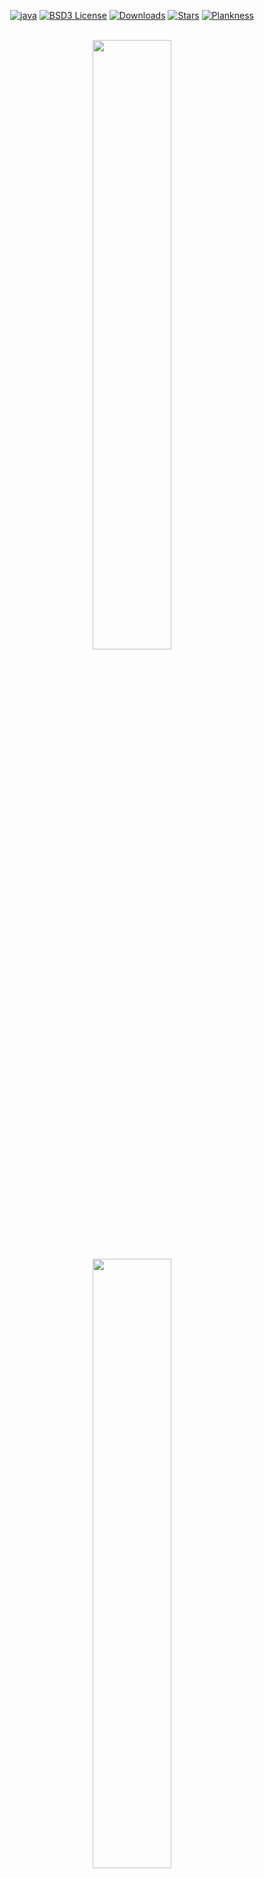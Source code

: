 <div align="center">

[![java][java-shield]][java-url]
[![BSD3 License][license-shield]][license-url]
[![Downloads][downloads-shield]][downloads-url]
[![Stars][stars-shield]][stars-url]
[![Plankness][plankness-shield]][plankness-url]
</div>

<div align="center">
<br/>
<img width="50%" src="./gfx/Logo_Gionnino9000_Light.png#gh-dark-mode-only"/>
<img width="50%" src="./gfx/Logo_Gionnino9000_Dark.png#gh-light-mode-only"/>
<br/><br/>

Our repository for the *Tablut Challenge 2022*, organized for the course
<a href="https://www.unibo.it/it/didattica/insegnamenti/insegnamento/2021/468002">Fundamentals of Artificial Intelligence M</a>.
For more information about the game rules, the competition rules and about the strategy adopted by our team, click 
<a href="./About.en.md">here</a>.
<br/><br/>
<a href="https://www.youtube.com/watch?v=G2NjmWRps28">Listen to this banger</a>

</div>

### Running the Player
<img width="30%" align="right" src="./gfx/Games/BlackTavoletta_VS_WhiteTavoletta/BlackTavoletta_VS_WhiteTavoletta_x40.gif"/>

1. Download the [latest release](https://github.com/Gionnino9000/Gionnino9000/releases/latest) of our player Tavoletta
2. Launch the Server
3. Launch the Player with the following parameters: `<WHITE|BLACK>` `<timeout>` `<ip_address>` 
  (ex. `java -jar ./Tavoletta.jar WHITE 60 localhost`)
4. Launch a second player, for example a random or human client, or another player
5. Have fun!

### Name Explanation
- Tablut = similar to _tavolo_ (_plank_ in Italian)
- Tavoletta = Jonny's imaginary friend in _Ed, Edd & Eddy_
- Jonny = Jonnino (Italian version of Jonny)
- Jonnino -> Gionnino (absolutely not because we misspelled the name when we signed up to this competition)
- 9000 = nerd reference to _2001 Space Odyssey_, HAL9000

_End of Name Explanation_

So basically, I mean, we were like picking the name (woo, I mean, you cannot understand), when all of a sudden I remembered that chad Danny Antonucci had made like a [masterpiece](https://en.wikipedia.org/wiki/Ed,_Edd_n_Eddy). So I absolutely had to sus out a name bro, I had to show some drip, no cap my G, only flames 🥶 and then I dropped this giant name piece bro, cool. Because, basically dude, we are team Gionnino9000, and our player is Plank you know. Got it? Because he plays Tablut bro, too cool, sigma grindset, based factual.

### Team Members
- [Federico Andrucci](https://github.com/Federicoand98)
- [Karina Chichifoi](https://github.com/TryKatChup/TryKatChup)
- [Alex Gianelli](https://github.com/Noesh)
- [Michele Righi](https://github.com/mikyll)

<img width="50%" src="./gfx/Ed/Ed_running.gif"/>

### Best Teams of Previous Years
[History & Hall of Fame](./History.md).

### Setup
Refer to [this document](./Setup.en.md).

### License
Distributed under BSD 3-Clause License. See [`LICENSE`](./LICENSE) for further information.
   
### References
- [Challenge site](http://ai.unibo.it/games/boardgamecompetition/tablut)
- [An Upper Bound on the Complexity of Tablut](http://ai.unibo.it/sites/ai.unibo.it/files/Complexity_of_Tablut_2.pdf)
- [Tablut Tactics](https://github.com/mikyll/TablutTactics)

### Huge Memes
<img width="50%" src="./gfx/GionninoTavoletta/WidePlank.gif"/>
<img width="50%" src="./gfx/GionninoTavoletta/GionninoSus.png"/>
<img width="50%" src="./gfx/GionninoTavoletta/TavolettaPiediGrandi.png"/>
<img width="50%" src="./gfx/GionninoTavoletta/TavolettaPH.png"/>
<img width="50%" src="./gfx/Ed/Ed_eating_matress.gif"/>
<img width="50%" src="./gfx/Ed/Ed_SUS_smile.jpg"/>
<img width="50%" src="./gfx/Ed/Ed_coconut.jpg"/>
<img width="50%" src="./gfx/Edd/Edd_St00ped.jpg"/>
<img width="50%" src="./gfx/Kevin/Kevin_Motoretta.gif"/>
<img width="50%" src="./gfx/Kevin/Kevin_Sussying1.png"/>
<img width="50%" src="./gfx/Kevin/Kevin_yelling.png"/>
<img width="50%" src="./gfx/Rolf/Rolf_Listening_to_Chicken.png"/>
<img width="50%" src="./gfx/Rolf/Rolf_Spotlight.png"/>
<img width="50%" src="./gfx/Jimmy/Jimmy_Buffed.gif"/> 

[java-shield]: https://img.shields.io/badge/Java-ED8B00?logo=java&logoColor=white
[java-url]: https://www.java.com
[downloads-shield]: https://img.shields.io/github/downloads/Gionnino9000/Gionnino9000/total
[downloads-url]: https://github.com/Gionnino9000/Gionnino9000/releases
[license-shield]: https://img.shields.io/github/license/Gionnino9000/Gionnino9000
[license-url]: https://github.com/Gionnino9000/Gionnino9000/blob/main/LICENSE
[stars-shield]: https://custom-icon-badges.herokuapp.com/github/stars/Gionnino9000/Gionnino9000?logo=star&logoColor=yellow
[stars-url]: https://github.com/Gionnino9000/Gionnino9000/stargazers
[plankness-shield]: https://custom-icon-badges.herokuapp.com/badge/plankness-100%25-yellow?logo=plankness&logoColor=yellow
[plankness-url]: https://github.com/Gionnino9000/Gionnino9000/blob/main/gfx/GionninoTavoletta/WidePlank.gif
